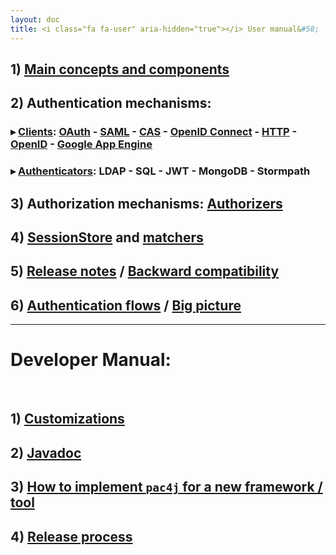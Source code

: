 ```yaml
---
layout: doc
title: <i class="fa fa-user" aria-hidden="true"></i> User manual&#58;
---
```


## 1) [Main concepts and components](/docs/main-concepts-and-components.html)

## 2) Authentication mechanisms:

### &#9656; [Clients](/docs/clients.html): [OAuth](/docs/clients/oauth.html) - [SAML](/docs/clients/saml.html) - [CAS](/docs/clients/cas.html) - [OpenID Connect](/docs/clients/openid-connect.html) - [HTTP](/docs/clients/http.html) - [OpenID](/docs/clients/openid.html) - [Google App Engine](/docs/clients/google-app-engine.html)

### &#9656; [Authenticators](/docs/authenticators.html): LDAP - SQL - JWT - MongoDB - Stormpath

## 3) Authorization mechanisms: [Authorizers](/docs/authorizers.html)

## 4) [SessionStore](/docs/session-store.html) and [matchers](/docs/matchers.html)

## 5) [Release notes](/docs/release-notes.html) / [Backward compatibility](/docs/backward-compatibility.html)

## 6) [Authentication flows](/docs/authentication-flows.html) / [Big picture](/docs/big-picture.html)

---

<h1 class="text-center"><span class="alert alert-warning"><i class="fa fa-file-code-o" aria-hidden="true"></i> Developer Manual&#58;</span></h1><br />

## 1) [Customizations](/docs/customizations.html)

## 2) [Javadoc](http://www.pac4j.org/apidocs/pac4j/1.9.1/index.html)

## 3) [How to implement `pac4j` for a new framework / tool](/docs/how-to-implement-pac4j-for-a-new-framework.html)

## 4) [Release process](/docs/release-process.html)
